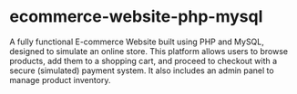 # ecommerce-website-php-mysql
A fully functional E-commerce Website built using PHP and MySQL, designed to simulate an online store. This platform allows users to browse products, add them to a shopping cart, and proceed to checkout with a secure (simulated) payment system. It also includes an admin panel to manage product inventory.
